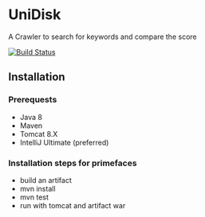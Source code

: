 # UniDisk
A Crawler to search for keywords and compare the score

[![Build Status](https://travis-ci.org/B3J4y/UniDisk.svg?branch=master)](https://travis-ci.org/B3J4y/UniDisk)

## Installation
### Prerequests
* Java 8
* Maven
* Tomcat 8.X
* IntelliJ Ultimate (preferred)
### Installation steps for primefaces
* build an artifact
* mvn install
* mvn test
* run with tomcat and artifact war

